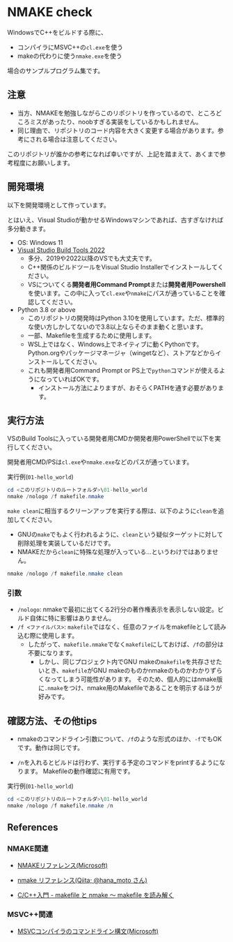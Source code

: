 # NMAKE check

WindowsでC++をビルドする際に、
- コンパイラにMSVC++の`cl.exe`を使う
- makeの代わりに使う`nmake.exe`を使う

場合のサンプルプログラム集です。

## 注意

- 当方、NMAKEを勉強しながらこのリポジトリを作っているので、ところどころミスがあったり、noobすぎる実装をしているかもしれません。
- 同じ理由で、リポジトリのコード内容を大きく変更する場合があります。参考にされる場合は注意してください。

このリポジトリが誰かの参考になれば幸いですが、上記を踏まえて、あくまで参考程度にお願いします。

## 開発環境

以下を開発環境として作っています。

とはいえ、Visual Studioが動かせるWindowsマシンであれば、古すぎなければ多分動きます。

- OS: Windows 11
- [Visual Studio Build Tools 2022](https://visualstudio.microsoft.com/ja/downloads/?q=build+tools#build-tools-for-visual-studio-2022)
  - 多分、2019や2022以降のVSでも大丈夫です。
  - C++関係のビルドツールをVisual Studio Installerでインストールしてください。
  - VSについてくる**開発者用Command Prompt**または**開発者用Powershell**を使います。この中に入って`cl.exe`や`nmake`にパスが通っていることを確認してください。
- Python 3.8 or above
  - このリポジトリの開発時はPython 3.10を使用しています。ただ、標準的な使い方しかしてないので3.8以上ならそのまま動くと思います。
  - 一部、Makefileを生成するために使用します。
  - WSL上ではなく、Windows上でネイティブに動くPythonです。Python.orgやパッケージマネージャ（wingetなど）、ストアなどからインストールしてください。
  - これも開発者用Command Prompt or PS上で`python`コマンドが使えるようになっていればOKです。
    - インストール方法によりますが、おそらくPATHを通す必要があります。

## 実行方法

VSのBuild Toolsに入っている開発者用CMDか開発者用PowerShellで以下を実行してください。

開発者用CMD/PSは`cl.exe`や`nmake.exe`などのパスが通っています。

実行例(`01-hello_world`)

```powershell
cd <このリポジトリのルートフォルダ>\01-hello_world
nmake /nologo /f makefile.nmake
```

`make clean`に相当するクリーンアップを実行する際は、以下のように`clean`を追加してください。
- GNUの`make`でもよく行われるように、`clean`という疑似ターゲットに対して削除処理を実装しているだけです。
- NMAKEだから`clean`に特殊な処理が入っている…というわけではありません。

```powershell
nmake /nologo /f makefile.nmake clean
```

### 引数

- `/nologo`: nmakeで最初に出てくる2行分の著作権表示を表示しない設定。ビルド自体に特に影響はありません。
- `/f <ファイルパス>`: `makefile`ではなく、任意のファイルをmakefileとして読み込む際に使用します。
  - したがって、`makefile.nmake`でなく`makefile`にしておけば、`/f`の部分は不要になります。
    - しかし、同じプロジェクト内でGNU makeの`makefile`を共存させたいとき、`makefile`がGNU makeのものかnmakeのものかわかりずらくなってしまう可能性があります。
    そのため、個人的にはnmake版に`.nmake`をつけ、nmake用のMakefileであることを明示するほうが好みです。

## 確認方法、その他tips

- nmakeのコマンドライン引数について、`/f`のような形式のほか、`-f`でもOKです。動作は同じです。

- `/n`を入れるとビルドは行わず、実行する予定のコマンドをprintするようになります。
Makefileの動作確認に有用です。

実行例(`01-hello_world`)

```powershell
cd <このリポジトリのルートフォルダ>\01-hello_world
nmake /nologo /f makefile.nmake /n
```

## References

### NMAKE関連

- [NMAKEリファレンス(Microsoft)](https://learn.microsoft.com/ja-jp/cpp/build/reference/nmake-reference?view=msvc-170)

- [nmake リファレンス(Qiita; @hana_moto さん)](https://qiita.com/hana_moto/items/30ed1cf4340d416d9003)

- [C/C++入門 - makefile と nmake ～ makefile を読み解く](https://c.keicode.com/windows/windows-programming-06.php)

### MSVC++関連

- [MSVCコンパイラのコマンドライン構文(Microsoft)](https://learn.microsoft.com/ja-jp/cpp/build/reference/compiler-command-line-syntax?view=msvc-170)
